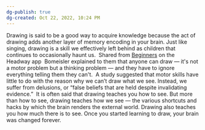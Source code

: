 ```yaml
---
dg-publish: true
dg-created: Oct 22, 2022, 10:24 PM
---
```


Drawing is said to be a good way to acquire knowledge because the act of drawing adds another layer of memory encoding in your brain. Just like singing, drawing is a skill we effectively left behind as children that continues to occasionally haunt us.
​
Shared from [Beginners](https://headway.onelink.me/9USK?pid=app_referral&af_web_dp=https%3A%2F%2Fweb.get-headway.com%2Fbook%2Fbeginners&c=highlight&af_siteid=summary_text) on the Headway app
​
Bomeisler explained to them that anyone can draw — it's not a motor problem but a thinking problem — and they have to ignore everything telling them they can't.
​
A study suggested that motor skills have little to do with the reason why we can’t draw what we see. Instead, we suffer from delusions, or “false beliefs that are held despite invalidating evidence.”
​
It is often said that drawing teaches you how to see. But more than how to see, drawing teaches how we see — the various shortcuts and hacks by which the brain renders the external world. Drawing also teaches you how much there is to see. Once you started learning to draw, your brain was changed forever.